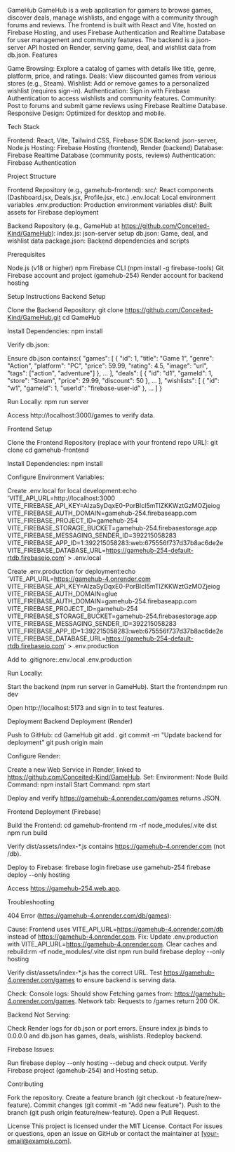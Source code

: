 GameHub
GameHub is a web application for gamers to browse games, discover deals, manage wishlists, and engage with a community through forums and reviews. The frontend is built with React and Vite, hosted on Firebase Hosting, and uses Firebase Authentication and Realtime Database for user management and community features. The backend is a json-server API hosted on Render, serving game, deal, and wishlist data from db.json.
Features

Game Browsing: Explore a catalog of games with details like title, genre, platform, price, and ratings.
Deals: View discounted games from various stores (e.g., Steam).
Wishlist: Add or remove games to a personalized wishlist (requires sign-in).
Authentication: Sign in with Firebase Authentication to access wishlists and community features.
Community: Post to forums and submit game reviews using Firebase Realtime Database.
Responsive Design: Optimized for desktop and mobile.

Tech Stack

Frontend: React, Vite, Tailwind CSS, Firebase SDK
Backend: json-server, Node.js
Hosting: Firebase Hosting (frontend), Render (backend)
Database: Firebase Realtime Database (community posts, reviews)
Authentication: Firebase Authentication

Project Structure

Frontend Repository (e.g., gamehub-frontend):
src/: React components (Dashboard.jsx, Deals.jsx, Profile.jsx, etc.)
.env.local: Local environment variables
.env.production: Production environment variables
dist/: Built assets for Firebase deployment


Backend Repository (e.g., GameHub at https://github.com/Conceited-Kind/GameHub):
index.js: json-server setup
db.json: Game, deal, and wishlist data
package.json: Backend dependencies and scripts



Prerequisites

Node.js (v18 or higher)
npm
Firebase CLI (npm install -g firebase-tools)
Git
Firebase account and project (gamehub-254)
Render account for backend hosting

Setup Instructions
Backend Setup

Clone the Backend Repository:
git clone https://github.com/Conceited-Kind/GameHub.git
cd GameHub


Install Dependencies:
npm install


Verify db.json:

Ensure db.json contains:{
  "games": [
    { "id": 1, "title": "Game 1", "genre": "Action", "platform": "PC", "price": 59.99, "rating": 4.5, "image": "url", "tags": ["action", "adventure"] },
    ...
  ],
  "deals": [
    { "id": "d1", "gameId": 1, "store": "Steam", "price": 29.99, "discount": 50 },
    ...
  ],
  "wishlists": [
    { "id": "w1", "gameId": 1, "userId": "firebase-user-id" },
    ...
  ]
}




Run Locally:
npm run server


Access http://localhost:3000/games to verify data.



Frontend Setup

Clone the Frontend Repository (replace with your frontend repo URL):
git clone <frontend-repo-url>
cd gamehub-frontend


Install Dependencies:
npm install


Configure Environment Variables:

Create .env.local for local development:echo 'VITE_API_URL=http://localhost:3000
VITE_FIREBASE_API_KEY=AIzaSyDqxE0-PorBIcI5mTlZKKWztGzMOZjeiog
VITE_FIREBASE_AUTH_DOMAIN=gamehub-254.firebaseapp.com
VITE_FIREBASE_PROJECT_ID=gamehub-254
VITE_FIREBASE_STORAGE_BUCKET=gamehub-254.firebasestorage.app
VITE_FIREBASE_MESSAGING_SENDER_ID=392215058283
VITE_FIREBASE_APP_ID=1:392215058283:web:675556f737d37b8ac6de2e
VITE_FIREBASE_DATABASE_URL=https://gamehub-254-default-rtdb.firebaseio.com' > .env.local


Create .env.production for deployment:echo 'VITE_API_URL=https://gamehub-4.onrender.com
VITE_FIREBASE_API_KEY=AIzaSyDqxE0-PorBIcI5mTlZKKWztGzMOZjeiog
VITE_FIREBASE_AUTH_DOMAIN=glue
VITE_FIREBASE_AUTH_DOMAIN=gamehub-254.firebaseapp.com
VITE_FIREBASE_PROJECT_ID=gamehub-254
VITE_FIREBASE_STORAGE_BUCKET=gamehub-254.firebasestorage.app
VITE_FIREBASE_MESSAGING_SENDER_ID=392215058283
VITE_FIREBASE_APP_ID=1:392215058283:web:675556f737d37b8ac6de2e
VITE_FIREBASE_DATABASE_URL=https://gamehub-254-default-rtdb.firebaseio.com' > .env.production


Add to .gitignore:.env.local
.env.production




Run Locally:

Start the backend (npm run server in GameHub).
Start the frontend:npm run dev


Open http://localhost:5173 and sign in to test features.



Deployment
Backend Deployment (Render)

Push to GitHub:
cd GameHub
git add .
git commit -m "Update backend for deployment"
git push origin main


Configure Render:

Create a new Web Service in Render, linked to https://github.com/Conceited-Kind/GameHub.
Set:
Environment: Node
Build Command: npm install
Start Command: npm start


Deploy and verify https://gamehub-4.onrender.com/games returns JSON.



Frontend Deployment (Firebase)

Build the Frontend:
cd gamehub-frontend
rm -rf node_modules/.vite dist
npm run build


Verify dist/assets/index-*.js contains https://gamehub-4.onrender.com (not /db).


Deploy to Firebase:
firebase login
firebase use gamehub-254
firebase deploy --only hosting


Access https://gamehub-254.web.app.



Troubleshooting

404 Error (https://gamehub-4.onrender.com/db/games):

Cause: Frontend uses VITE_API_URL=https://gamehub-4.onrender.com/db instead of https://gamehub-4.onrender.com.
Fix:
Update .env.production with VITE_API_URL=https://gamehub-4.onrender.com.
Clear caches and rebuild:rm -rf node_modules/.vite dist
npm run build
firebase deploy --only hosting


Verify dist/assets/index-*.js has the correct URL.
Test https://gamehub-4.onrender.com/games to ensure backend is serving data.


Check:
Console logs: Should show Fetching games from: https://gamehub-4.onrender.com/games.
Network tab: Requests to /games return 200 OK.




Backend Not Serving:

Check Render logs for db.json or port errors.
Ensure index.js binds to 0.0.0.0 and db.json has games, deals, wishlists.
Redeploy backend.


Firebase Issues:

Run firebase deploy --only hosting --debug and check output.
Verify Firebase project (gamehub-254) and Hosting setup.



Contributing

Fork the repository.
Create a feature branch (git checkout -b feature/new-feature).
Commit changes (git commit -m "Add new feature").
Push to the branch (git push origin feature/new-feature).
Open a Pull Request.

License
This project is licensed under the MIT License.
Contact
For issues or questions, open an issue on GitHub or contact the maintainer at [your-email@example.com].
